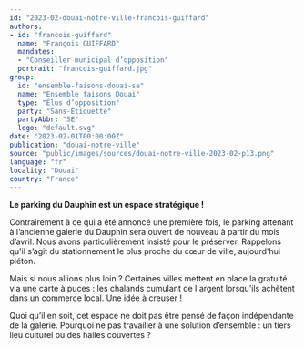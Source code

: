 ```yaml
---
id: "2023-02-douai-notre-ville-francois-guiffard"
authors:
- id: "francois-guiffard"
  name: "François GUIFFARD"
  mandates: 
  - "Conseiller municipal d’opposition"
  portrait: "francois-guiffard.jpg"
group:
  id: "ensemble-faisons-douai-se"
  name: "Ensemble faisons Douai"
  type: "Élus d’opposition"
  party: "Sans-Étiquette"
  partyAbbr: "SE"
  logo: "default.svg"
date: "2023-02-01T00:00:00Z"
publication: "douai-notre-ville"
source: "public/images/sources/douai-notre-ville-2023-02-p13.png"
language: "fr"
locality: "Douai"
country: "France"
---
```


**Le parking du Dauphin est un espace stratégique !**

Contrairement à ce qui a été annoncé une première fois, le parking attenant à l’ancienne galerie du Dauphin sera ouvert de nouveau à partir du mois d’avril. Nous avons particulièrement insisté pour le préserver. Rappelons qu'il s’agit du stationnement le plus proche du cœur de ville, aujourd'hui piéton.

Mais si nous allions plus loin ? Certaines villes mettent en place la gratuité via une carte à puces : les chalands cumulant de l'argent lorsqu'ils achètent dans un commerce local. Une idée à creuser !

Quoi qu’il en soit, cet espace ne doit pas être pensé de façon indépendante de la galerie. Pourquoi ne pas travailler à une solution d’ensemble : un tiers lieu culturel ou des halles couvertes ?
